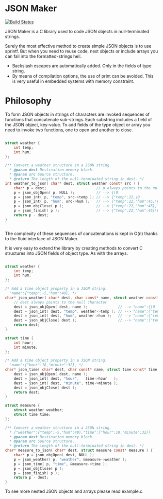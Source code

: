 # JSON Maker

[![Build Status](https://travis-ci.org/rafagafe/json-maker.svg?branch=master)](https://travis-ci.org/rafagafe/json-maker)

JSON Maker is a C library used to code JSON objects in null-terminated strings.

Surely the most effective method to create simple JSON objects is to use sprintf. But when you need to reuse code, nest objects or include arrays you can fall into the formatted-strings hell.

* Backslash escapes are automatically added. Only in the fields of type string.
* By means of compilation options, the use of print can be avoided. This is very useful in embedded systems with memory constraint.

# Philosophy

To form JSON objects in strings of characters are invoked sequences of functions that concatenate sub-strings. Each substring includes a field of the JSON object, key-value. To add fields of the type object or array you need to invoke two functions, one to open and another to close.

```C

struct weather {
    int temp;
    int hum;
};

/** Convert a weather structure in a JSON string.
  * @param dest Destination memory block.
  * @param src Source structure.
  * @return The length of the null-terminated string in dest. */
int weather_to_json( char* dest, struct weather const* src ) {
    char* p = dest;                       // p always points to the null character
    p = json_objOpen( p, NULL );          // --> {\0
    p = json_int( p, "temp", src->temp ); // --> {"temp":22,\0
    p = json_int( p, "hum", src->hum );   // --> {"temp":22,"hum":45,\0
    p = json_objClose( p );               // --> {"temp":22,"hum":45},\0
    p = json_finish( p );                 // --> {"temp":22,"hum":45}\0
    return p - dest;       
}
    
```

The complexity of these sequences of concatenations is kept in O(n) thanks to the fluid interface of JSON Maker.

It is very easy to extend the library by creating methods to convert C structures into JSON fields of object type. As with the arrays.

```C

struct weather {
    int temp;
    int hum;
};

/* Add a time object property in a JSON string.
  "name":{"temp":-5,"hum":48}, */
char* json_weather( char* dest, char const* name, struct weather const* weather ) {
    // dest always points to the null character
    dest = json_objOpen( dest, name );              // --> "name":{\0
    dest = json_int( dest, "temp", weather->temp ); // --> "name":{"temp":22,\0
    dest = json_int( dest, "hum", weather->hum );   // --> "name":{"temp":22,"hum":45,\0
    dest = json_objClose( dest );                   // --> "name":{"temp":22,"hum":45},\0
    return dest;
}

struct time {
    int hour;
    int minute;
};

/* Add a time object property in a JSON string.
  "name":{"hour":18,"minute":32}, */
char* json_time( char* dest, char const* name, struct time const* time ) {
    dest = json_objOpen( dest, name );
    dest = json_int( dest, "hour",   time->hour   );
    dest = json_int( dest, "minute", time->minute );
    dest = json_objClose( dest );
    return dest;
}

struct measure {
    struct weather weather;
    struct time time;
};

/** Convert a weather structure in a JSON string.
  * {"weather":{"temp":-5,"hum":48},"time":{"hour":18,"minute":32}}
  * @param dest Destination memory block.
  * @param src Source structure.
  * @return The length of the null-terminated string in dest. */
char* measure_to_json( char* dest, struct measure const* measure ) {
    char* p = json_objOpen( dest, NULL );
    p = json_weather( p, "weather", &measure->weather );
    p = json_time( p, "time", &measure->time );
    p = json_objClose( p );
    p = json_finish( p );
    return p - dest;
}

```

To see more nested JSON objects and arrays please read example.c.
